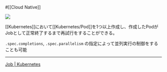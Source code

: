 #[[Cloud Native]]

![](https://github.com/kubernetes/community/raw/master/icons/png/resources/labeled/job-128.png)

[[Kubernetes]]において[[Kubernetes/Pod]]を1つ以上作成し、作成したPodがJobとして正常終了するまで再試行をすることができる。

`.spec.completions`, `.spec.parallelism` の指定によって並列実行の制御をすることも可能

---
[Job | Kubernetes](https://kubernetes.io/ja/docs/concepts/workloads/controllers/job/)
